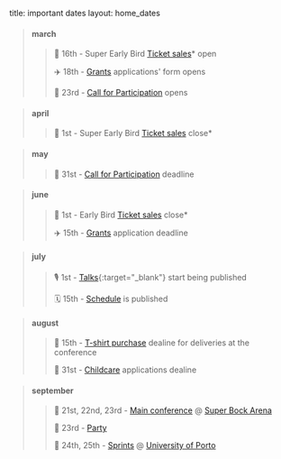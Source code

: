 title: important dates
layout: home_dates

> #### march
>
> > 🎫 16th - Super Early Bird [Ticket sales](/tickets/)* open
> >
> > ✈️ 18th - [Grants](/information/grants/) applications' form opens
> >
> > 🎤 23rd - [Call for Participation](/talks/cfp/) opens

<span></span>

> #### april
>
> > 🎫 1st - Super Early Bird [Ticket sales](/tickets/) close*

<span></span>

> #### may
>
> > 🎤 31st - [Call for Participation](/talks/cfp/) deadline


<span></span>

> #### june
>
> > 🎫 1st - Early Bird [Ticket sales](/tickets/) close*
> >
> > ✈️ 15th - [Grants](/information/grants/) application deadline

<span></span>

> #### july
>
> > 🎙 1st - [Talks](https://twitter.com/djangoconeurope){:target="_blank"} start being published
> >
> > 🗓 15th - [Schedule](/talks/schedule/) is published

<span></span>

> #### august
>
> > 👕 15th - [T-shirt purchase](/information/tshirts/) dealine for deliveries at the conference
> >
> > 👶 31st - [Childcare](/information/hospitality/#childcare) applications dealine

<span></span>

> #### september
>
> > 🎪 21st, 22nd, 23rd - [Main conference](/talks/schedule/) @ [Super Bock Arena](/information/venue/)
> >
> > 🎉 23rd - [Party](/information/party/)
> >
> > 🎪 24th, 25th - [Sprints](/information/sprints/) @ [University of Porto](/information/venue/)

